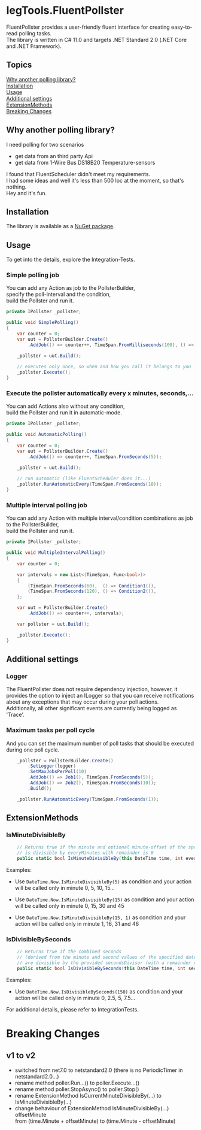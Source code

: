 # IegTools.FluentPollster

FluentPollster provides a user-friendly fluent interface for creating easy-to-read polling tasks.  
The library is written in C# 11.0 and targets .NET Standard 2.0 (.NET Core and .NET Framework).

## Topics
[Why another polling library?](#why-another-polling-library?)    
[Installation](#installation)  
[Usage](#usage)  
[Additional settings](#additional-settings)   
[ExtensionMethods](#extensionmethods)  
[Breaking Changes](#breaking-changes)  


## Why another polling library?
I need polling for two scenarios
- get data from an third party Api
- get data from 1-Wire Bus DS18B20 Temperature-sensors

I found that FluentScheduler didn't meet my requirements.  
I had some ideas and well it's less than 500 loc at the moment, so that's nothing.  
Hey and it's fun.


## Installation
The library is available as a [NuGet package](https://www.nuget.org/packages/IegTools.FluentPollster/).


## Usage
To get into the details, explore  the Integration-Tests.  


### Simple polling job

You can add any Action as job to the PollsterBuilder,  
specify the poll-interval and the condition,  
build the Pollster and run it.  

```csharp
private IPollster _pollster;

public void SimplePolling()
{
    var counter = 0;
    var uut = PollsterBuilder.Create()
        .AddJob(() => counter++, TimeSpan.FromMilliseconds(100), () => HasWhatSoEverCondition());

    _pollster = uut.Build();
    
    // executes only once, so when and how you call it belongs to you
    _pollster.Execute();
}
```

### Execute the pollster automatically every x minutes, seconds,...

You can add Actions also without any condition,  
build the Pollster and run it in automatic-mode.  

```csharp
private IPollster _pollster;

public void AutomaticPolling()
{
    var counter = 0;
    var uut = PollsterBuilder.Create()
        .AddJob(() => counter++, TimeSpan.FromSeconds(5));

    _pollster = uut.Build();
    
    // run automatic (like FluentScheduler does it...)
    _pollster.RunAutomaticEvery(TimeSpan.FromSeconds(10));
}
```

### Multiple interval polling job

You can add any Action with multiple interval/condition combinations as job to the PollsterBuilder,  
build the Pollster and run it.  

```csharp
private IPollster _pollster;

public void MultipleIntervalPolling()
{
    var counter = 0;

    var intervals = new List<(TimeSpan, Func<bool>)>
    {
        (TimeSpan.FromSeconds(60),  () => Condition1()),
        (TimeSpan.FromSeconds(120), () => Condition2()),
    };

    var uut = PollsterBuilder.Create()
        .AddJob(() => counter++, intervals);

    var pollster = uut.Build();

    _pollster.Execute();
}
```


## Additional settings

### Logger
The FluentPollster does not require dependency injection,
however, it provides the option to inject an ILogger so that you can receive notifications about
any exceptions that may occur during your poll actions.   
Additionally, all other significant events are currently being logged as 'Trace'.

### Maximum tasks per poll cycle
And you can set the maximum number of poll tasks that should be executed during one poll cycle.

```csharp
    _pollster = PollsterBuilder.Create()
        .SetLogger(logger)
        .SetMaxJobsPerPoll(10)
        .AddJob(() => Job1(), TimeSpan.FromSeconds(5));
        .AddJob(() => Job2(), TimeSpan.FromSeconds(10));
        .Build();

    _pollster.RunAutomaticEvery(TimeSpan.FromSeconds(1));
```

## ExtensionMethods

### IsMinuteDivisibleBy

```csharp
    // Returns true if the minute and optional minute-offset of the specified date-time  
    // is divisible by everyMinutes with remainder is 0  
    public static bool IsMinuteDivisibleBy(this DateTime time, int everyMinutes, int offsetMinute = 0)
```

Examples:  
- Use `DateTime.Now.IsMinuteDivisibleBy(5)` as condition and your action will be called only in 
minute 0, 5, 10, 15...  

- Use `DateTime.Now.IsMinuteDivisibleBy(15)` as condition and your action will be called only in 
minute 0, 15, 30 and 45  

- Use `DateTime.Now.IsMinuteDivisibleBy(15, 1)` as condition and your action will be called only in 
minute 1, 16, 31 and 46  


### IsDivisibleBySeconds

```csharp
    // Returns true if the combined seconds  
    // (derived from the minute and second values of the specified date-time, adjusted by an optional seconds-offset)  
    // are divisible by the provided secondsDivisor (with a remainder of 0) within a span of 10 seconds.  
    public static bool IsDivisibleBySeconds(this DateTime time, int secondsDivisor, int offsetSeconds = 0)
```

Examples:
- Use `DateTime.Now.IsDivisibleBySeconds(150)` as condition and your action will be called only in
  minute 0, 2.5, 5, 7.5...  


For additional details, please refer to IntegrationTests.


# Breaking Changes
## v1 to v2
- switched from net7.0 to netstandard2.0 (there is no PeriodicTimer in netstandard2.0...)
- rename method poller.Run...() to poller.Execute...()
- rename method poller.StopAsync() to poller.Stop()
- rename ExtensionMethod IsCurrentMinuteDivisibleBy(...) to IsMinuteDivisibleBy(...)
- change behaviour of ExtensionMethod IsMinuteDivisibleBy(...) offsetMinute  
  from (time.Minute + offsetMinute) to (time.Minute - offsetMinute)